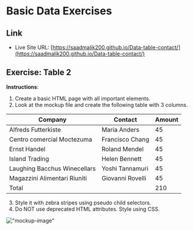 # Basic Data Exercises

## Link

- Live Site URL: [https://saadmalik200.github.io/Data-table-contact/](https://saadmalik200.github.io/Data-table-contact/)

## Exercise: Table 2

**Instructions**:

1.  Create a basic HTML page with all important elements.
2.  Look at the mockup file and create the following table with 3 columns.

| Company                      | Contact          | Amount |
| ---------------------------- | ---------------- | ------ |
| Alfreds Futterkiste	         | Maria Anders	    |     45 |
| Centro comercial Moctezuma	 | Francisco Chang  |     45 |
| Ernst Handel                 | Roland Mendel    |     45 |
| Island Trading               | Helen Bennett	  |     45 |
| Laughing Bacchus Winecellars | Yoshi Tannamuri  |     45 |
| Magazzini Alimentari Riuniti | Giovanni Rovelli |     45 |
| Total                        |                  |    210 |

3.  Style it with zebra stripes using pseudo child selectors.
4.  Do NOT use deprecated HTML attributes. Style using CSS.

!["mockup-image"](/image/mockup.png)
